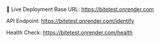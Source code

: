 🚀 Live Deployment
Base URL: https://bitetest.onrender.com

API Endpoint: https://bitetest.onrender.com/identify

Health Check: https://bitetest.onrender.com/health
